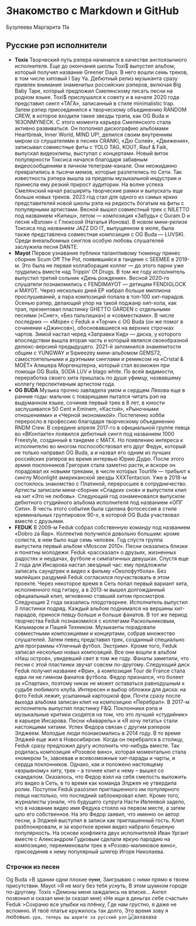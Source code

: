 # Знакомство с Markdown и GitHub
Бузулеева Маргарита 11а
## Русские рэп исполнители 
+ **Toxis**
Творческий путь рэпера начинался в качестве англоязычного исполнителя. Еще до окончания школы Toxi$ выпустил альбом, который получил название Greener Days. В него вошли семь треков, в том числе хитовый I Say Ya. Дебютный релиз музыканта сразу привлек внимание знаменитых российских рэперов, включая Big Baby Tape, который предложил Смелянскому писать песни на родном языке.
Toxi$ прислушался к совету и в начале 2020 года представил сингл «ТАГА», записанный в стиле minimalistic trap. Затем рэпер присоединился к творческому объединению RANDOM CREW, в которое входили такие звезды трэпа, как OG Buda и 163ONMYNECK.
С этого момента карьера Смелянского стала активно развиваться. Он пополнял дискографию альбомами Heartbreak, Inner World, MIND UP!, делился своим внутренним миром со слушателями в песнях CRANKI, «Дю Солей», «Движения», записывал совместные фиты с YOLO TAG, KOUT, Rauf & Faik, выпускал видеоклипы, выступал с концертами.
Новый виток популярности Токсиса начался благодаря забавным видеосообщениям в личном телеграм-канале. Они неожиданно превратились в тысячи мемов, которые разлетелись по Сети. Так известность рэпера вышла за пределы музыкальной индустрии и принесла ему резкий прирост аудитории. На волне успеха Смелянский начал расширять творческие рамки и выпускать еще больше новых треков.
2023 год стал для одного из самых ярких представителей новой школы рэпа на редкость богатым на фиты с популярными артистами. Весной вышел совместный трек с NILETTO под названием «Кипиш», летом — композиция «Забудь» с Guram D и песня «Взлом» с Глюкозой (Наталья Ионова).
В новом мини-релизе Токсиса под названием JAZZ DO IT, выпущенном в июле, была также представлена совместная композиция с OG Buda — LUVSKI. Среди внеальбомных синглов особую любовь слушателей заслужила песня DANTE.
+ **Mayot**
Первое узнавание публики талантливому тюменцу принес сборник Scum Off The Pot, появившийся в тандеме с SEEMEE в 2019-м. Это была не первая коллаборация коллег — до этого парни уже трудились вместе над Trippin’ Of Drugs. В том же году исполнитель выпустил третий сольник «День рождения».
Весной 2020-го слушатели познакомились с FENDIMAYOT — детищем FENDIGLOCK и MAYOT. Через несколько дней EP набрал больше миллиона прослушиваний, а пара композиций попала в топ-100 хит-парадов.
Осенью рэпер, делающий упор на такой поджанр хип-хопа, как трэп, презентовал пластинку GHETTO GARDEN с отдельными песнями («Снег», «Без пальтишка») и «совместками». В числе последних — «Море» c Feduk и «Торчи» с OG Buda (он же помог в сочинении «Джинсов»), обосновавшиеся на верхних строчках чартов. Зимой настал черед «Заправки Кид» — диска, у которого впоследствии вышла вторая часть и который являлся своеобразной делюкс-версией предыдущего.
2021-й запомнился знаменитости общим с YUNGWAY и Sqweezey мини-альбомом GEMS72, самостоятельными и дуэтными синглами и ремиксом на «Cristal & МОЁТ» Алишера Моргенштерна, который стал возможен при помощи OG Buda, SODA LUV и blago white. По всей видимости, переработка своего хита пришлась по душе уфимцу, назвавшему коллегу перспективным артистом года.
+ **OG BUDA**
Музыка прочно завладела умом и сердцем Ляхова еще в ранние годы: мальчик с товарищами пытался читать рэп на выдуманном языке, сочинив первый трек в 8 лет, в юности заслушивался 50 Cent и Eminem, «Кастой», «Рыночными отношениями» и «Черной экономикой». Постепенно хобби переросло в профессию благодаря творческому объединению RNDM Crew.
В середине апреля 2017-го в официальной группе певца во «ВКонтакте» появился дебютный сингл под названием 1000 Freestyle, созданный в тандеме с MATX. Но появлению интереса к исполнителю во многом поспособствовал его друг Федук, который не только направил OG Buda, а и назвал его одним из лучших российских рэперов во время интервью Юрию Дудю.
После этого армия поклонников Григория стала заметно расти, и вскоре он порадовал их новыми треками, в числе которых Tourlife — трибьют к синглу Moonlight американской звезды XXXTentacion. Уже в 2018-м состоялось знакомство с Платиной, переросшее в сотрудничество. Артисты записали мини-сборник «Сладких снов» и выпустили клип на хит «Это не любовь».
Следующий год ознаменовался выпуском дебютного студийного альбома исполнителя под названием «ОПГ Сити». В честь этого события была сделана фотосессия в стиле криминальных группировок 90-х, в которой OG Buda участвовал вместе с друзьями.
+ **FEDUK**
В 2009-м Feduk собрал собственную команду под названием «Dobro za Rap». Коллектив получился довольно большим: кроме солиста, в нем было еще семь человек. Год спустя группа выпустила первый альбом «Moscow 2010». Песни оказались близки и понятны молодежи: Feduk «рассказал» о друзьях, жизненных радостях и неудачах, футболе и симпатичных девушках.
Спустя еще 2 года для Инсарова настал звездный час: ему предложили записать саундтрек и видео к фильму «Околофутбола». Без малейших раздумий Feduk согласился поучаствовать в этом проекте. Через некоторое время в Сеть попал первый вариант хита, исполненного под гитару, а в 2013-м вышел долгожданный официальный клип, мгновенно ставший хитом просмотров.
Следующие 2 года оказались плодотворнее. Исполнитель выпустил 3 пластинки подряд. Каждый альбом поднимался на вершины хит-парадов, принося певцу больше и больше фанатов. В тот же период творчества Feduk познакомился с коллегами Раскольниковым, Кальмаром и Пашей Техником. Музыканты порадовали совместными композициями и концертами, собрав множество слушателей.
Затем певец представил трек, созданный специально для программы «Уличный футбол. Экстрим». Кроме того, Feduk записал несколько новых композиций. Все они вошли в альбом «Наш остров», увидевший свет в том же году. Фанаты заметили, что песни с этой пластинки звучат совсем по-другому.
Следующий диск Feduk получил название «Фри», а композиция Tour de France стала едва ли не гимном фанатов футбола. Федор признался, что болеет за «Спартак», поэтому никак не может оставаться равнодушным к судьбе любимого клуба. Интересен и выбор обложки для диска: на фото Feduk лежит, усыпанный картошкой фри. Почти сразу после выхода альбома записан клип на композицию «Перебрал».
В 2017-м исполнитель выпустил пластинку F&Q. Поклонники рэпа и музыкальные критики сходятся на том, что это лучший «студийник» в карьере Инсарова. Песни «Акварель» и «Я хочу летать» стали настоящими хитами.
Успех Федора связан с другим рэпером Элджеем. Молодые люди познакомились в 2014 году. В то время Элджей еще жил в Новосибирске. Когда он перебрался в столицу, Feduk сразу предложил другу исполнить что-нибудь вместе. Так родилась композиция «Розовое вино», которая моментально стала «номером 1», завоевав и всевозможные хит-парады и чарты, и сердца поклонников.
Однако, как и положено настоящему «взрывному» хиту, трек – а точнее клип к нему – вышел со скандалом. Оказалось, что Федор взял на себя смелость выложить это видео в Сеть, в то время как команда Элджея не утвердила ролик. Поступок Feduk разозлил приглашенного им популярного певца настолько, что последний заблокировал клип. Кроме того, журналисты узнали, что будущего супруга Насти Ивлеевой задело, что в названии видео имя Федука стояло на первом месте, а затем шло его собственное.
На это Федор заявил, что именно он автор песни, а Элджей выступил в записи как приглашенный гость. Клип разблокировали, и за короткое время видео набрало бешеную популярность. На основе конфликта двух исполнителей Иван Ургант вместе с Александром Гудковым сделали яркую пародию на композицию, переименовали трек в «Розово-малиновое вино», присоединив к нему популярный шлягер Игоря Николаева.
### Строчки из песен
Og Buda >В здании одни плохие ~~суки~~,
Заигрываю с ними прямо в твоем присутствии.
Mayot >Я не могу без тебя *уснуть*,
В этом шумном городе по-другому.
Toxis >Демоны меня заждались на вписке…
Ангел позвонил и сказал мне:(и сказал мне)
«Не ищи в деньгах себе счастья»
Feduk >Сохраню все улыбки на плёнку,
Где нам грустно, я даже не вспомню.
И твоё платье кружилось так долго,
Это время зову я любовью.
`ура, теперь вы шарите за русский рэп`
![аххахаха](https://yandex.ru/search/touch/?text=feduk&lr=2&clid=2160746)
  <!---
margaritttaa/margaritttaa is a ✨ special ✨ repository because its `README.md` (this file) appears on your GitHub profile.
You can click the Preview link to take a look at your changes.
--->
